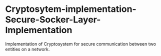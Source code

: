 # Cryptosytem-implementation-Secure-Socker-Layer-Implementation
Implementation of Cryptosystem for secure communication between two entities on a network.

